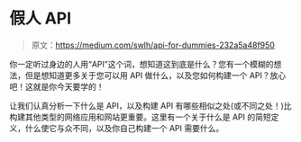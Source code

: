 # 假人 API

> 原文：<https://medium.com/swlh/api-for-dummies-232a5a48f950>

你一定听过身边的人用“API”这个词，想知道这到底是什么？您有一个模糊的想法，但是想知道更多关于您可以用 API 做什么，以及您如何构建一个 API？放心吧！这就是你今天要学的！

让我们认真分析一下什么是 API，以及构建 API 有哪些相似之处(或不同之处！)比构建其他类型的网络应用和网站更重要。这里有一个关于什么是 API 的简短定义，什么使它与众不同，以及你自己构建一个 API 需要什么。